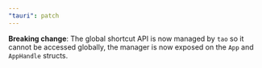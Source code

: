 ```yaml
---
"tauri": patch
---
```


**Breaking change**: The global shortcut API is now managed by `tao` so it cannot be accessed globally, the manager is now exposed on the `App` and `AppHandle` structs.
